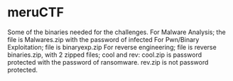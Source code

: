 # meruCTF
Some of the binaries needed for the challenges.
For Malware Analysis; the file is Malwares.zip with the password of infected
For Pwn/Binary Exploitation; file is binaryexp.zip
For reverse engineering; file is reverse binaries.zip, with 2 zipped files; cool and rev:
                        cool.zip is password protected with the password of ransomware.
                        rev.zip is not password protected.
